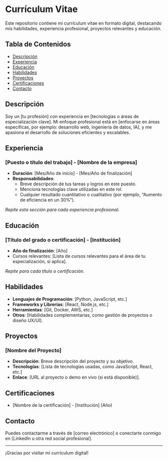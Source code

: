 # Currículum Vitae

Este repositorio contiene mi currículum vitae en formato digital, destacando mis habilidades, experiencia profesional, proyectos relevantes y educación.

## Tabla de Contenidos
- [Descripción](#descripción)
- [Experiencia](#experiencia)
- [Educación](#educación)
- [Habilidades](#habilidades)
- [Proyectos](#proyectos)
- [Certificaciones](#certificaciones)
- [Contacto](#contacto)

## Descripción
Soy un [tu profesión] con experiencia en [tecnologías o áreas de especialización clave]. Mi enfoque profesional está en [enfocarse en áreas específicas, por ejemplo: desarrollo web, ingeniería de datos, IA], y me apasiona el desarrollo de soluciones eficientes y escalables.

## Experiencia
### [Puesto o título del trabajo] - [Nombre de la empresa]
- **Duración**: [Mes/Año de inicio] - [Mes/Año de finalización]
- **Responsabilidades**:
  - Breve descripción de tus tareas y logros en este puesto.
  - Menciona tecnologías clave utilizadas en este rol.
  - Cualquier resultado cuantitativo o cualitativo (por ejemplo, “Aumento de eficiencia en un 30%”).

_Repite esta sección para cada experiencia profesional._

## Educación
### [Título del grado o certificación] - [Institución]
- **Año de finalización**: [Año]
- Cursos relevantes: [Lista de cursos relevantes para el área de tu especialización, si aplica].

_Repite para cada título o certificación._

## Habilidades
- **Lenguajes de Programación**: [Python, JavaScript, etc.]
- **Frameworks y Librerías**: [React, Node.js, etc.]
- **Herramientas**: [Git, Docker, AWS, etc.]
- **Otros**: [Habilidades complementarias, como gestión de proyectos o diseño UX/UI].

## Proyectos
### [Nombre del Proyecto]
- **Descripción**: Breve descripción del proyecto y su objetivo.
- **Tecnologías**: [Lista de tecnologías usadas, como JavaScript, React, etc.]
- **Enlace**: [URL al proyecto o demo en vivo (si está disponible)].

## Certificaciones
- [Nombre de la certificación] - [Institución] (Año)

## Contacto
Puedes contactarme a través de [correo electrónico] o conectarte conmigo en [LinkedIn u otra red social profesional].

---

¡Gracias por visitar mi currículum digital!
